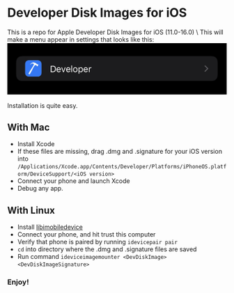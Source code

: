 # Developer Disk Images for iOS
This is a repo for Apple Developer Disk Images for iOS (11.0-16.0) \ 
This will make a menu appear in settings that looks like this:
![Developer menu](https://raw.githubusercontent.com/justanobody2107/AppleDeveloperDiskImages/main/Screenshots/DevMenu.jpg)

Installation is quite easy.

## With Mac
- Install Xcode
- If these files are missing, drag .dmg and .signature for your iOS version into `/Applications/Xcode.app/Contents/Developer/Platforms/iPhoneOS.platform/DeviceSupport/<iOS version>`
- Connect your phone and launch Xcode
- Debug any app.

## With Linux
- Install [libimobiledevice](https://github.com/libimobiledevice/libimobiledevice)
- Connect your phone, and hit trust this computer
- Verify that phone is paired by running `idevicepair pair`
- `cd` into directory where the .dmg and .signature files are saved
- Run command `ideviceimagemounter <DevDiskImage> <DevDiskImageSignature>`

### Enjoy!
